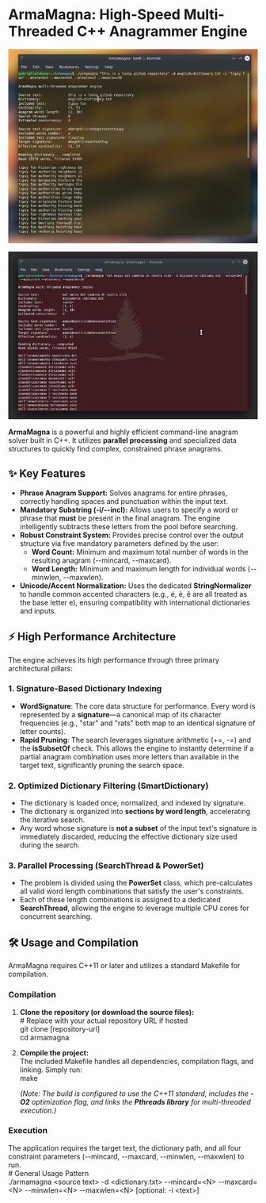 
# **ArmaMagna: High-Speed Multi-Threaded C++ Anagrammer Engine**

![Screenshot](./img.png)

![Screenshot](./img2.png)

**ArmaMagna** is a powerful and highly efficient command-line anagram solver built in C++. It utilizes **parallel processing** and specialized data structures to quickly find complex, constrained phrase anagrams.

## **✨ Key Features**

* **Phrase Anagram Support:** Solves anagrams for entire phrases, correctly handling spaces and punctuation within the input text.  
* **Mandatory Substring (-i/--incl):** Allows users to specify a word or phrase that **must** be present in the final anagram. The engine intelligently subtracts these letters from the pool before searching.  
* **Robust Constraint System:** Provides precise control over the output structure via five mandatory parameters defined by the user:  
  * **Word Count:** Minimum and maximum total number of words in the resulting anagram (--mincard, \--maxcard).  
  * **Word Length:** Minimum and maximum length for individual words (--minwlen, \--maxwlen).  
* **Unicode/Accent Normalization:** Uses the dedicated **StringNormalizer** to handle common accented characters (e.g., é, è, ê are all treated as the base letter e), ensuring compatibility with international dictionaries and inputs.

## **⚡ High Performance Architecture**

The engine achieves its high performance through three primary architectural pillars:

### **1\. Signature-Based Dictionary Indexing**

* **WordSignature**: The core data structure for performance. Every word is represented by a **signature**—a canonical map of its character frequencies (e.g., "star" and "rats" both map to an identical signature of letter counts).  
* **Rapid Pruning**: The search leverages signature arithmetic (+=, \-=) and the **isSubsetOf** check. This allows the engine to instantly determine if a partial anagram combination uses more letters than available in the target text, significantly pruning the search space.

### **2\. Optimized Dictionary Filtering (SmartDictionary)**

* The dictionary is loaded once, normalized, and indexed by signature.  
* The dictionary is organized into **sections by word length**, accelerating the iterative search.  
* Any word whose signature is **not a subset** of the input text's signature is immediately discarded, reducing the effective dictionary size used during the search.

### **3\. Parallel Processing (SearchThread & PowerSet)**

* The problem is divided using the **PowerSet** class, which pre-calculates all valid word length combinations that satisfy the user's constraints.  
* Each of these length combinations is assigned to a dedicated **SearchThread**, allowing the engine to leverage multiple CPU cores for concurrent searching.

## **🛠️ Usage and Compilation**

ArmaMagna requires C++11 or later and utilizes a standard Makefile for compilation.

### **Compilation**

1. **Clone the repository (or download the source files):**  
   \# Replace with your actual repository URL if hosted  
   git clone \[repository-url\]  
   cd armamagna

2. **Compile the project:**  
   The included Makefile handles all dependencies, compilation flags, and linking. Simply run:  
   make

   *(Note: The build is configured to use the C++11 standard, includes the **\-O2** optimization flag, and links the **Pthreads library** for multi-threaded execution.)*

### **Execution**

The application requires the target text, the dictionary path, and all four constraint parameters (--mincard, \--maxcard, \--minwlen, \--maxwlen) to run.  
\# General Usage Pattern  
./armamagna \<source text\> \-d \<dictionary.txt\> \--mincard=\<N\> \--maxcard=\<N\> \--minwlen=\<N\> \--maxwlen=\<N\> \[optional: \-i \<text\>\]  

